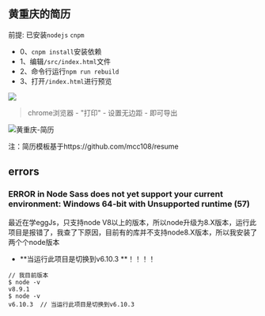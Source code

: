 ## 黄重庆的简历



前提: 已安装`nodejs` `cnpm`
- 0、`cnpm install`安装依赖
- 1、编辑`/src/index.html`文件
- 2、命令行运行`npm run rebuild`
- 3、打开`/index.html`进行预览

![](http://upload-images.jianshu.io/upload_images/4340772-ed3e2e3661349b8c.png?imageMogr2/auto-orient/strip%7CimageView2/2/w/1240)


> chrome浏览器 - "打印" - 设置无边距 - 即可导出

![黄重庆-简历](http://upload-images.jianshu.io/upload_images/4340772-4b33991783521608.jpg?imageMogr2/auto-orient/strip%7CimageView2/2/w/1240)

注：简历模板基于https://github.com/mcc108/resume


## errors

### ERROR in Node Sass does not yet support your current environment: Windows 64-bit with Unsupported runtime (57)
最近在学eggJs，只支持node V8以上的版本，所以node升级为8.X版本，运行此项目是报错了，我查了下原因，目前有的库并不支持node8.X版本，所以我安装了两个个node版本
* **当运行此项目是切换到v6.10.3 **！！！！


```
// 我目前版本
$ node -v
v8.9.1
$ node -v
v6.10.3  // 当运行此项目是切换到v6.10.3 

```
